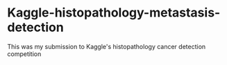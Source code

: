 # Kaggle-histopathology-metastasis-detection
This was my submission to Kaggle's histopathology cancer detection competition 
